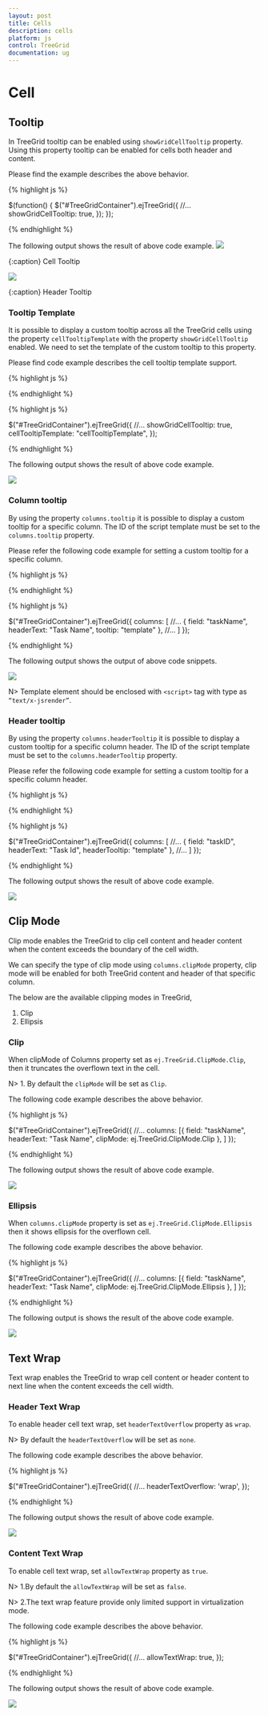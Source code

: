 ```yaml
---
layout: post
title: Cells
description: cells
platform: js
control: TreeGrid
documentation: ug
---
```


# Cell

## Tooltip

In TreeGrid tooltip can be enabled using `showGridCellTooltip` property. Using this property tooltip can be enabled for cells both header and content.

Please find the example describes the above behavior.

{% highlight js %}

  $(function() {
      $("#TreeGridContainer").ejTreeGrid({
          //...
          showGridCellTooltip: true,
      });
  });

{% endhighlight %}

The following output shows the result of above code example.
![](/js/TreeGrid/Cell/tooltip.png)

{:caption}
Cell Tooltip

![](/js/TreeGrid/Cell/headerTooltip.png)

{:caption}
Header Tooltip


### Tooltip Template

It is possible to display a custom tooltip across all the TreeGrid cells using the property `cellTooltipTemplate` with the property `showGridCellTooltip` enabled. We need to set the template of the custom tooltip to this property.

Please find code example describes the cell tooltip template support.

{% highlight js %}

<script type="text/x-jsrender" id="cellTooltipTemplate">
    <table>
        <tr>
            <td style='padding:5px;font-weight: bold;'>
                Task ID
            </td>
            <td style='padding:5px;'>
                : {{"{{"}}:#data['record']['taskID']{{}}}}
            </td>
        </tr>
        <tr>
            <td style='padding:5px;font-weight: bold;'>
                Task Name
            </td>
            <td style='padding:5px;'>
                : {{"{{"}}:#data['record']['taskName']{{}}}}
            </td>
        </tr>
        <tr>
            <td style='padding:5px;font-weight: bold;'>
                Start Date
            </td>
            <td style='padding:5px;'>
                : {{"{{"}}:#data['record']['startDate']{{}}}}
            </td>
        </tr>
        <tr>
            <td style='padding:5px;font-weight: bold;'>
                End Date
            </td>
            <td style='padding:5px;'>
                : {{"{{"}}:#data['record']['endDate']{{}}}}
            </td>
        </tr>
        <tr>
            <td style='padding:5px;font-weight: bold;'>
                Duration
            </td>
            <td style='padding:5px;'>
                : {{"{{"}}:#data['record']['duration']{{}}}}
            </td>
        </tr>
        <tr>
            <td style='padding:5px;font-weight: bold;'>
                Progress
            </td>
            <td style='padding:5px;'>
                : {{"{{"}}:#data['record']['progress']{{}}}}
            </td>
        </tr>
    </table>
</script>

{% endhighlight %}

{% highlight js %}

$("#TreeGridContainer").ejTreeGrid({
    //...
    showGridCellTooltip: true,
    cellTooltipTemplate: "cellTooltipTemplate",
});

{% endhighlight %}

The following output shows the result of above code example.

![](/js/TreeGrid/Cell/gridcelltemplate.png)

### Column tooltip

By using the property `columns.tooltip` it is possible to display a custom tooltip for a specific column. The ID of the script template must be set to the `columns.tooltip` property.

Please refer the following code example for setting a custom tooltip for a specific column.

{% highlight js %}

<script type="text/x-jsrender" id="template">
    <div style='padding:10px;color:red;font-weight: bold;'>
        {{"{{"}}:#data['record']['taskName']{{}}}}
    </div>
</script>

{% endhighlight %}

{% highlight js %}

$("#TreeGridContainer").ejTreeGrid({
    columns: [
        //...
        {
            field: "taskName",
            headerText: "Task Name",
            tooltip: "template"
        },
        //...
    ]
});

{% endhighlight %}

The following output shows the output of above code snippets.

![](/js/TreeGrid/Cell/cellTooltipTemplate.png)

N> Template element should be enclosed with `<script>` tag with type as `“text/x-jsrender”`.

### Header tooltip

By using the property `columns.headerTooltip` it is possible to display a custom tooltip for a specific column header. The ID of the script template must be set to the `columns.headerTooltip` property.

Please refer the following code example for setting a custom tooltip for a specific column header.

{% highlight js %}

<script type="text/x-jsrender" id="template">
    <div style='padding:10px;color:blue;font-weight: bold;'>
        {{"{{"}}:#data['column']['headerText']{{}}}}
    </div>
</script>

{% endhighlight %}

{% highlight js %}

$("#TreeGridContainer").ejTreeGrid({
    columns: [
        //...
        {
            field: "taskID",
            headerText: "Task Id",
            headerTooltip: "template"
        },
        //...
    ]
});

{% endhighlight %}

The following output shows the result of above code example.

![](/js/TreeGrid/Cell/headetTooltipTemplate.png)


## Clip Mode

Clip mode enables the TreeGrid to clip cell content and header content when the content exceeds the boundary of the cell width. 

We can specify the type of clip mode using `columns.clipMode` property, clip mode will be enabled for both TreeGrid content and header of that specific column.

The below are the available clipping modes in TreeGrid,

1. Clip
2. Ellipsis

### Clip

When clipMode of Columns property set as `ej.TreeGrid.ClipMode.Clip`, then it truncates the overflown text in the cell.

N> 1. By default the `clipMode` will be set as `Clip`.

The following code example describes the above behavior.

{% highlight js %}

$("#TreeGridContainer").ejTreeGrid({
    //...
    columns: [{
        field: "taskName",
        headerText: "Task Name",
        clipMode: ej.TreeGrid.ClipMode.Clip
    }, ]
});

{% endhighlight %}

The following output shows the result of above code example.

![](/js/TreeGrid/Cell/clipmode.png)

### Ellipsis

When `columns.clipMode` property is set as `ej.TreeGrid.ClipMode.Ellipsis` then it shows ellipsis for the overflown cell.

The following code example describes the above behavior.

{% highlight js %}

$("#TreeGridContainer").ejTreeGrid({
    //...
    columns: [{
        field: "taskName",
        headerText: "Task Name",
        clipMode: ej.TreeGrid.ClipMode.Ellipsis
    }, ]
});

{% endhighlight %}

The following output is shows the result of the above code example.

![](/js/TreeGrid/Cell/ellipsisMode.png)

## Text Wrap
Text wrap enables the TreeGrid to wrap cell content or header content to next line when the content exceeds the cell width.

### Header Text Wrap

To enable header cell text wrap, set `headerTextOverflow` property as `wrap`.

N> By default the `headerTextOverflow` will be set as `none`.

The following code example describes the above behavior.

{% highlight js %}

$("#TreeGridContainer").ejTreeGrid({
    //...
    headerTextOverflow: 'wrap',
});

{% endhighlight %}

The following output shows the result of above code example.

![](/js/TreeGrid/Cell/headerTextOverflow.png)

### Content Text Wrap

To enable cell text wrap, set `allowTextWrap` property as `true`.

N> 1.By default the `allowTextWrap` will be set as `false`.

N> 2.The text wrap feature provide only limited support in virtualization mode.

The following code example describes the above behavior.

{% highlight js %}

$("#TreeGridContainer").ejTreeGrid({
    //...
    allowTextWrap: true,
});

{% endhighlight %}

The following output shows the result of above code example.

![](/js/TreeGrid/Cell/textWrap.png)